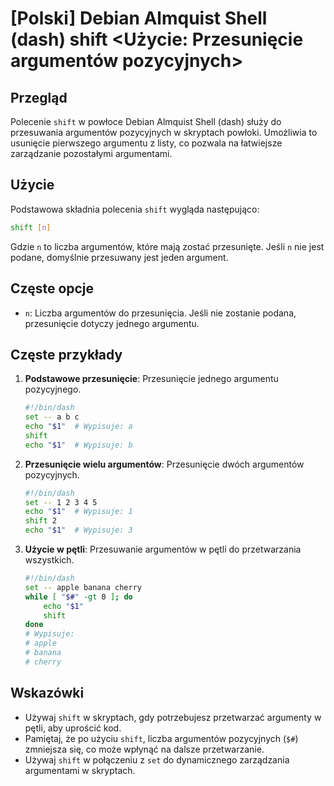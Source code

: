 # [Polski] Debian Almquist Shell (dash) shift <Użycie: Przesunięcie argumentów pozycyjnych>

## Przegląd
Polecenie `shift` w powłoce Debian Almquist Shell (dash) służy do przesuwania argumentów pozycyjnych w skryptach powłoki. Umożliwia to usunięcie pierwszego argumentu z listy, co pozwala na łatwiejsze zarządzanie pozostałymi argumentami.

## Użycie
Podstawowa składnia polecenia `shift` wygląda następująco:

```sh
shift [n]
```

Gdzie `n` to liczba argumentów, które mają zostać przesunięte. Jeśli `n` nie jest podane, domyślnie przesuwany jest jeden argument.

## Częste opcje
- `n`: Liczba argumentów do przesunięcia. Jeśli nie zostanie podana, przesunięcie dotyczy jednego argumentu.

## Częste przykłady
1. **Podstawowe przesunięcie**:
   Przesunięcie jednego argumentu pozycyjnego.
   ```sh
   #!/bin/dash
   set -- a b c
   echo "$1"  # Wypisuje: a
   shift
   echo "$1"  # Wypisuje: b
   ```

2. **Przesunięcie wielu argumentów**:
   Przesunięcie dwóch argumentów pozycyjnych.
   ```sh
   #!/bin/dash
   set -- 1 2 3 4 5
   echo "$1"  # Wypisuje: 1
   shift 2
   echo "$1"  # Wypisuje: 3
   ```

3. **Użycie w pętli**:
   Przesuwanie argumentów w pętli do przetwarzania wszystkich.
   ```sh
   #!/bin/dash
   set -- apple banana cherry
   while [ "$#" -gt 0 ]; do
       echo "$1"
       shift
   done
   # Wypisuje:
   # apple
   # banana
   # cherry
   ```

## Wskazówki
- Używaj `shift` w skryptach, gdy potrzebujesz przetwarzać argumenty w pętli, aby uprościć kod.
- Pamiętaj, że po użyciu `shift`, liczba argumentów pozycyjnych (`$#`) zmniejsza się, co może wpłynąć na dalsze przetwarzanie.
- Używaj `shift` w połączeniu z `set` do dynamicznego zarządzania argumentami w skryptach.